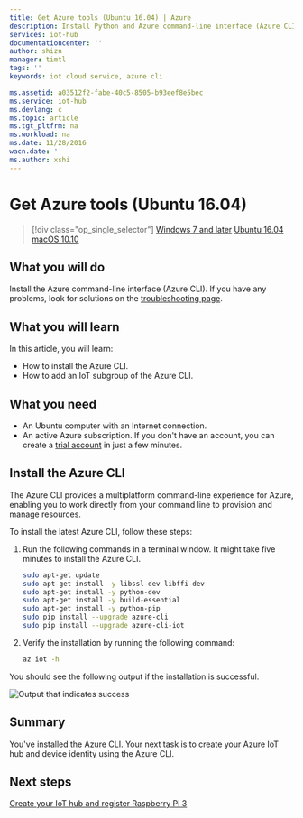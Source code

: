 ```yaml
---
title: Get Azure tools (Ubuntu 16.04) | Azure
description: Install Python and Azure command-line interface (Azure CLI) on Ubuntu.
services: iot-hub
documentationcenter: ''
author: shizn
manager: timtl
tags: ''
keywords: iot cloud service, azure cli

ms.assetid: a03512f2-fabe-40c5-8505-b93eef8e5bec
ms.service: iot-hub
ms.devlang: c
ms.topic: article
ms.tgt_pltfrm: na
ms.workload: na
ms.date: 11/28/2016
wacn.date: ''
ms.author: xshi
---
```


# Get Azure tools (Ubuntu 16.04)
>[!div class="op_single_selector"]
[Windows 7 and later](./iot-hub-raspberry-pi-kit-c-lesson2-get-azure-tools-win32.md)
[Ubuntu 16.04](./iot-hub-raspberry-pi-kit-c-lesson2-get-azure-tools-ubuntu.md)
[macOS 10.10](./iot-hub-raspberry-pi-kit-c-lesson2-get-azure-tools-mac.md)

## What you will do
Install the Azure command-line interface (Azure CLI). If you have any problems, look for solutions on the [troubleshooting page](./iot-hub-raspberry-pi-kit-c-troubleshooting.md).

## What you will learn
In this article, you will learn:
* How to install the Azure CLI.
* How to add an IoT subgroup of the Azure CLI.

## What you need
* An Ubuntu computer with an Internet connection.
* An active Azure subscription. If you don't have an account, you can create a [trial account](https://www.azure.cn/pricing/1rmb-trial/) in just a few minutes.

## Install the Azure CLI
The Azure CLI provides a multiplatform command-line experience for Azure, enabling you to work directly from your command line to provision and manage resources.

To install the latest Azure CLI, follow these steps:

1. Run the following commands in a terminal window. It might take five minutes to install the Azure CLI.

   ```bash
   sudo apt-get update
   sudo apt-get install -y libssl-dev libffi-dev
   sudo apt-get install -y python-dev
   sudo apt-get install -y build-essential
   sudo apt-get install -y python-pip
   sudo pip install --upgrade azure-cli
   sudo pip install --upgrade azure-cli-iot
   ```
2. Verify the installation by running the following command:

   ```bash
   az iot -h
   ```

You should see the following output if the installation is successful.

![Output that indicates success](./media/iot-hub-raspberry-pi-lessons/lesson2/az_iot_help_ubuntu.png)

## Summary
You've installed the Azure CLI. Your next task is to create your Azure IoT hub and device identity using the Azure CLI.

## Next steps
[Create your IoT hub and register Raspberry Pi 3](./iot-hub-raspberry-pi-kit-c-lesson2-prepare-azure-iot-hub.md)